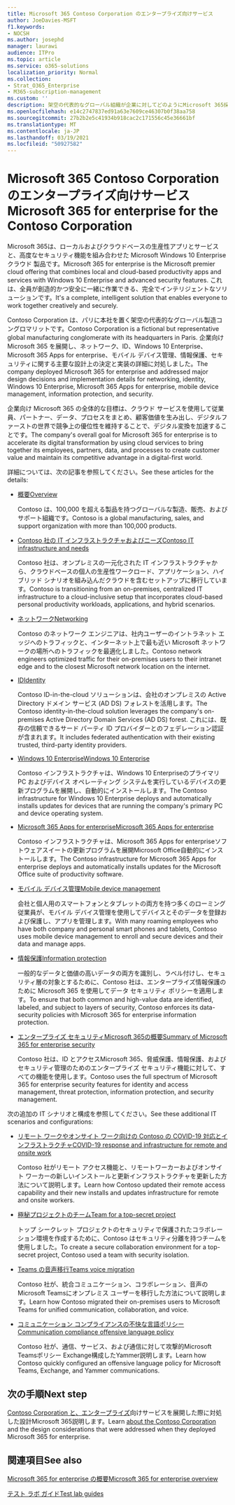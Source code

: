 ```yaml
---
title: Microsoft 365 Contoso Corporation のエンタープライズ向けサービス
author: JoeDavies-MSFT
f1.keywords:
- NOCSH
ms.author: josephd
manager: laurawi
audience: ITPro
ms.topic: article
ms.service: o365-solutions
localization_priority: Normal
ms.collection:
- Strat_O365_Enterprise
- M365-subscription-management
ms.custom: ''
description: 架空の代表的なグローバル組織が企業に対してどのようにMicrosoft 365採用したのか。
ms.openlocfilehash: e14c2747837ed91a63e7609ce46307b0f38aa758
ms.sourcegitcommit: 27b2b2e5c41934b918cac2c171556c45e36661bf
ms.translationtype: MT
ms.contentlocale: ja-JP
ms.lasthandoff: 03/19/2021
ms.locfileid: "50927582"
---
```

# <a name="microsoft-365-for-enterprise-for-the-contoso-corporation"></a><span data-ttu-id="1710d-103">Microsoft 365 Contoso Corporation のエンタープライズ向けサービス</span><span class="sxs-lookup"><span data-stu-id="1710d-103">Microsoft 365 for enterprise for the Contoso Corporation</span></span>

<span data-ttu-id="1710d-104">Microsoft 365は、ローカルおよびクラウドベースの生産性アプリとサービスと、高度なセキュリティ機能を組み合わせた Microsoft Windows 10 Enterpriseクラウド 製品です。</span><span class="sxs-lookup"><span data-stu-id="1710d-104">Microsoft 365 for enterprise is the Microsoft premier cloud offering that combines local and cloud-based productivity apps and services with Windows 10 Enterprise and advanced security features.</span></span> <span data-ttu-id="1710d-105">これは、全員が創造的かつ安全に一緒に作業できる、完全でインテリジェントなソリューションです。</span><span class="sxs-lookup"><span data-stu-id="1710d-105">It's a complete, intelligent solution that enables everyone to work together creatively and securely.</span></span>

<span data-ttu-id="1710d-106">Contoso Corporation は、パリに本社を置く架空の代表的なグローバル製造コングロマリットです。</span><span class="sxs-lookup"><span data-stu-id="1710d-106">Contoso Corporation is a fictional but representative global manufacturing conglomerate with its headquarters in Paris.</span></span> <span data-ttu-id="1710d-107">企業向け Microsoft 365 を展開し、ネットワーク、ID、Windows 10 Enterprise、Microsoft 365 Apps for enterprise、モバイル デバイス管理、情報保護、セキュリティに関する主要な設計上の決定と実装の詳細に対処しました。</span><span class="sxs-lookup"><span data-stu-id="1710d-107">The company deployed Microsoft 365 for enterprise and addressed major design decisions and implementation details for networking, identity, Windows 10 Enterprise, Microsoft 365 Apps for enterprise, mobile device management, information protection, and security.</span></span>

<span data-ttu-id="1710d-108">企業向け Microsoft 365 の全体的な目標は、クラウド サービスを使用して従業員、パートナー、データ、プロセスをまとめ、顧客価値を生み出し、デジタルファーストの世界で競争上の優位性を維持することで、デジタル変換を加速することです。</span><span class="sxs-lookup"><span data-stu-id="1710d-108">The company's overall goal for Microsoft 365 for enterprise is to accelerate its digital transformation by using cloud services to bring together its employees, partners, data, and processes to create customer value and maintain its competitive advantage in a digital-first world.</span></span>

<span data-ttu-id="1710d-109">詳細については、次の記事を参照してください。</span><span class="sxs-lookup"><span data-stu-id="1710d-109">See these articles for the details:</span></span>

- [<span data-ttu-id="1710d-110">概要</span><span class="sxs-lookup"><span data-stu-id="1710d-110">Overview</span></span>](contoso-overview.md)

  <span data-ttu-id="1710d-111">Contoso は、100,000 を超える製品を持つグローバルな製造、販売、およびサポート組織です。</span><span class="sxs-lookup"><span data-stu-id="1710d-111">Contoso is a global manufacturing, sales, and support organization with more than 100,000 products.</span></span>

- [<span data-ttu-id="1710d-112">Contoso 社の IT インフラストラクチャおよびニーズ</span><span class="sxs-lookup"><span data-stu-id="1710d-112">Contoso IT infrastructure and needs</span></span>](contoso-infra-needs.md)

  <span data-ttu-id="1710d-113">Contoso 社は、オンプレミスの一元化された IT インフラストラクチャから、クラウドベースの個人の生産性ワークロード、アプリケーション、ハイブリッド シナリオを組み込んだクラウドを含むセットアップに移行しています。</span><span class="sxs-lookup"><span data-stu-id="1710d-113">Contoso is transitioning from an on-premises, centralized IT infrastructure to a cloud-inclusive setup that incorporates cloud-based personal productivity workloads, applications, and hybrid scenarios.</span></span>

- [<span data-ttu-id="1710d-114">ネットワーク</span><span class="sxs-lookup"><span data-stu-id="1710d-114">Networking</span></span>](contoso-networking.md)

  <span data-ttu-id="1710d-115">Contoso のネットワーク エンジニアは、社内ユーザーのイントラネット エッジへのトラフィックと、インターネット上で最も近い Microsoft ネットワークの場所へのトラフィックを最適化しました。</span><span class="sxs-lookup"><span data-stu-id="1710d-115">Contoso network engineers optimized traffic for their on-premises users to their intranet edge and to the closest Microsoft network location on the internet.</span></span>

- [<span data-ttu-id="1710d-116">ID</span><span class="sxs-lookup"><span data-stu-id="1710d-116">Identity</span></span>](contoso-identity.md)

  <span data-ttu-id="1710d-117">Contoso ID-in-the-cloud ソリューションは、会社のオンプレミスの Active Directory ドメイン サービス (AD DS) フォレストを活用します。</span><span class="sxs-lookup"><span data-stu-id="1710d-117">The Contoso identity-in-the-cloud solution leverages the company's on-premises Active Directory Domain Services (AD DS) forest.</span></span> <span data-ttu-id="1710d-118">これには、既存の信頼できるサード パーティ ID プロバイダーとのフェデレーション認証が含まれます。</span><span class="sxs-lookup"><span data-stu-id="1710d-118">It includes federated authentication with their existing trusted, third-party identity providers.</span></span>

- [<span data-ttu-id="1710d-119">Windows 10 Enterprise</span><span class="sxs-lookup"><span data-stu-id="1710d-119">Windows 10 Enterprise</span></span>](contoso-win10.md)

  <span data-ttu-id="1710d-120">Contoso インフラストラクチャは、Windows 10 Enterpriseのプライマリ PC およびデバイス オペレーティング システムを実行しているデバイスの更新プログラムを展開し、自動的にインストールします。</span><span class="sxs-lookup"><span data-stu-id="1710d-120">The Contoso infrastructure for Windows 10 Enterprise deploys and automatically installs updates for devices that are running the company's primary PC and device operating system.</span></span>

- [<span data-ttu-id="1710d-121">Microsoft 365 Apps for enterprise</span><span class="sxs-lookup"><span data-stu-id="1710d-121">Microsoft 365 Apps for enterprise</span></span>](contoso-o365pp.md)

  <span data-ttu-id="1710d-122">Contoso インフラストラクチャは、Microsoft 365 Apps for enterpriseソフトウェアスイートの更新プログラムを展開Microsoft Office自動的にインストールします。</span><span class="sxs-lookup"><span data-stu-id="1710d-122">The Contoso infrastructure for Microsoft 365 Apps for enterprise deploys and automatically installs updates for the Microsoft Office suite of productivity software.</span></span>

- [<span data-ttu-id="1710d-123">モバイル デバイス管理</span><span class="sxs-lookup"><span data-stu-id="1710d-123">Mobile device management</span></span>](contoso-mdm.md)

  <span data-ttu-id="1710d-124">会社と個人用のスマートフォンとタブレットの両方を持つ多くのローミング従業員が、モバイル デバイス管理を使用してデバイスとそのデータを登録および保護し、アプリを管理します。</span><span class="sxs-lookup"><span data-stu-id="1710d-124">With many roaming employees who have both company and personal smart phones and tablets, Contoso uses mobile device management to enroll and secure devices and their data and manage apps.</span></span>

- [<span data-ttu-id="1710d-125">情報保護</span><span class="sxs-lookup"><span data-stu-id="1710d-125">Information protection</span></span>](contoso-info-protect.md)

  <span data-ttu-id="1710d-126">一般的なデータと価値の高いデータの両方を識別し、ラベル付けし、セキュリティ層の対象とするために、Contoso 社は、エンタープライズ情報保護のために Microsoft 365 を使用してデータ セキュリティ ポリシーを適用します。</span><span class="sxs-lookup"><span data-stu-id="1710d-126">To ensure that both common and high-value data are identified, labeled, and subject to layers of security, Contoso enforces its data-security policies with Microsoft 365 for enterprise information protection.</span></span>

- [<span data-ttu-id="1710d-127">エンタープライズ セキュリティMicrosoft 365の概要</span><span class="sxs-lookup"><span data-stu-id="1710d-127">Summary of Microsoft 365 for enterprise security</span></span>](contoso-security-summary.md)

  <span data-ttu-id="1710d-128">Contoso 社は、ID とアクセスMicrosoft 365、脅威保護、情報保護、およびセキュリティ管理のためのエンタープライズ セキュリティ機能に対して、すべての機能を使用します。</span><span class="sxs-lookup"><span data-stu-id="1710d-128">Contoso uses the full spectrum of Microsoft 365 for enterprise security features for identity and access management, threat protection, information protection, and security management.</span></span>

<span data-ttu-id="1710d-129">次の追加の IT シナリオと構成を参照してください。</span><span class="sxs-lookup"><span data-stu-id="1710d-129">See these additional IT scenarios and configurations:</span></span>

- [<span data-ttu-id="1710d-130">リモート ワークやオンサイト ワーク向けの Contoso の COVID-19 対応とインフラストラクチャ</span><span class="sxs-lookup"><span data-stu-id="1710d-130">COVID-19 response and infrastructure for remote and onsite work</span></span>](../solutions/contoso-remote-onsite-work.md)

  <span data-ttu-id="1710d-131">Contoso 社がリモート アクセス機能と、リモートワーカーおよびオンサイト ワーカーの新しいインストールと更新インフラストラクチャを更新した方法について説明します。</span><span class="sxs-lookup"><span data-stu-id="1710d-131">Learn how Contoso updated their remote access capability and their new installs and updates infrastructure for remote and onsite workers.</span></span>

- [<span data-ttu-id="1710d-132">極秘プロジェクトのチーム</span><span class="sxs-lookup"><span data-stu-id="1710d-132">Team for a top-secret project</span></span>](../solutions/contoso-team-for-top-secret-project.md)

  <span data-ttu-id="1710d-133">トップ シークレット プロジェクトのセキュリティで保護されたコラボレーション環境を作成するために、Contoso はセキュリティ分離を持つチームを使用しました。</span><span class="sxs-lookup"><span data-stu-id="1710d-133">To create a secure collaboration environment for a top-secret project, Contoso used a team with security isolation.</span></span>

- [<span data-ttu-id="1710d-134">Teams の音声移行</span><span class="sxs-lookup"><span data-stu-id="1710d-134">Teams voice migration</span></span>](/MicrosoftTeams/voice-case-study-overview)

  <span data-ttu-id="1710d-135">Contoso 社が、統合コミュニケーション、コラボレーション、音声のMicrosoft Teamsにオンプレミス ユーザーを移行した方法について説明します。</span><span class="sxs-lookup"><span data-stu-id="1710d-135">Learn how Contoso migrated their on-premises users to Microsoft Teams for unified communication, collaboration, and voice.</span></span>

- [<span data-ttu-id="1710d-136">コミュニケーション コンプライアンスの不快な言語ポリシー</span><span class="sxs-lookup"><span data-stu-id="1710d-136">Communication compliance offensive language policy</span></span>](../compliance/communication-compliance-case-study.md)

  <span data-ttu-id="1710d-137">Contoso 社が、通信、サービス、および通信に対して攻撃的Microsoft Teamsポリシー Exchange構成したYammer説明します。</span><span class="sxs-lookup"><span data-stu-id="1710d-137">Learn how Contoso quickly configured an offensive language policy for Microsoft Teams, Exchange, and Yammer communications.</span></span>

## <a name="next-step"></a><span data-ttu-id="1710d-138">次の手順</span><span class="sxs-lookup"><span data-stu-id="1710d-138">Next step</span></span>

<span data-ttu-id="1710d-139">[Contoso Corporation と、エンタープライズ](contoso-overview.md)向けサービスを展開した際に対処した設計Microsoft 365説明します。</span><span class="sxs-lookup"><span data-stu-id="1710d-139">Learn [about the Contoso Corporation](contoso-overview.md) and the design considerations that were addressed when they deployed Microsoft 365 for enterprise.</span></span>


## <a name="see-also"></a><span data-ttu-id="1710d-140">関連項目</span><span class="sxs-lookup"><span data-stu-id="1710d-140">See also</span></span>

[<span data-ttu-id="1710d-141">Microsoft 365 for enterprise の概要</span><span class="sxs-lookup"><span data-stu-id="1710d-141">Microsoft 365 for enterprise overview</span></span>](microsoft-365-overview.md)

[<span data-ttu-id="1710d-142">テスト ラボ ガイド</span><span class="sxs-lookup"><span data-stu-id="1710d-142">Test lab guides</span></span>](m365-enterprise-test-lab-guides.md)